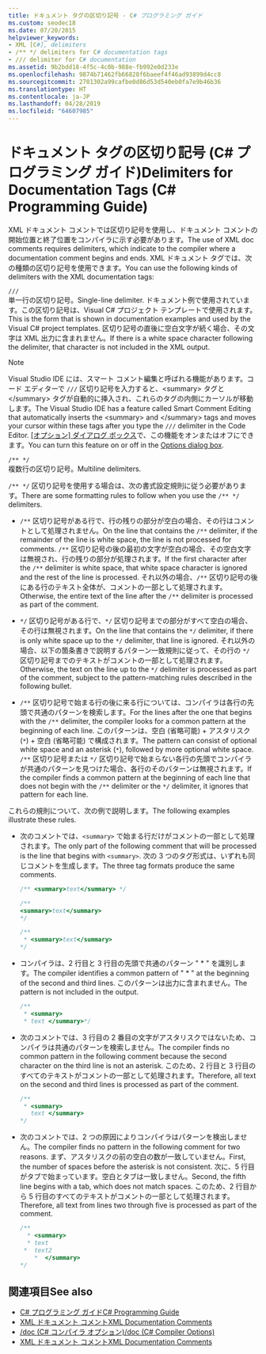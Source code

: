 ```yaml
---
title: ドキュメント タグの区切り記号 - C# プログラミング ガイド
ms.custom: seodec18
ms.date: 07/20/2015
helpviewer_keywords:
- XML [C#], delimiters
- /** */ delimiters for C# documentation tags
- /// delimiter for C# documentation
ms.assetid: 9b2bdd18-4f5c-4c0b-988e-fb992e0d233e
ms.openlocfilehash: 9874b71462fb66828f6baeef4f46ad93899d4cc8
ms.sourcegitcommit: 2701302a99cafbe0d86d53d540eb0fa7e9b46b36
ms.translationtype: HT
ms.contentlocale: ja-JP
ms.lasthandoff: 04/28/2019
ms.locfileid: "64607985"
---
```

# <a name="delimiters-for-documentation-tags-c-programming-guide"></a><span data-ttu-id="04844-102">ドキュメント タグの区切り記号 (C# プログラミング ガイド)</span><span class="sxs-lookup"><span data-stu-id="04844-102">Delimiters for Documentation Tags (C# Programming Guide)</span></span>
<span data-ttu-id="04844-103">XML ドキュメント コメントでは区切り記号を使用し、ドキュメント コメントの開始位置と終了位置をコンパイラに示す必要があります。</span><span class="sxs-lookup"><span data-stu-id="04844-103">The use of XML doc comments requires delimiters, which indicate to the compiler where a documentation comment begins and ends.</span></span> <span data-ttu-id="04844-104">XML ドキュメント タグでは、次の種類の区切り記号を使用できます。</span><span class="sxs-lookup"><span data-stu-id="04844-104">You can use the following kinds of delimiters with the XML documentation tags:</span></span>  
  
 `///`  
 <span data-ttu-id="04844-105">単一行の区切り記号。</span><span class="sxs-lookup"><span data-stu-id="04844-105">Single-line delimiter.</span></span> <span data-ttu-id="04844-106">ドキュメント例で使用されています。この区切り記号は、Visual C# プロジェクト テンプレートで使用されます。</span><span class="sxs-lookup"><span data-stu-id="04844-106">This is the form that is shown in documentation examples and used by the Visual C# project templates.</span></span> <span data-ttu-id="04844-107">区切り記号の直後に空白文字が続く場合、その文字は XML 出力に含まれません。</span><span class="sxs-lookup"><span data-stu-id="04844-107">If there is a white space character following the delimiter, that character is not included in the XML output.</span></span>  
  
> [!NOTE]
>  <span data-ttu-id="04844-108">Visual Studio IDE には、スマート コメント編集と呼ばれる機能があります。コード エディターで `///` 区切り記号を入力すると、\<summary> タグと \</summary> タグが自動的に挿入され、これらのタグの内側にカーソルが移動します。</span><span class="sxs-lookup"><span data-stu-id="04844-108">The Visual Studio IDE has a feature called Smart Comment Editing that automatically inserts the \<summary> and \</summary> tags and moves your cursor within these tags after you type the `///` delimiter in the Code Editor.</span></span> <span data-ttu-id="04844-109">[[オプション] ダイアログ ボックス](/visualstudio/ide/reference/options-text-editor-csharp-advanced)で、この機能をオンまたはオフにできます。</span><span class="sxs-lookup"><span data-stu-id="04844-109">You can turn this feature on or off in the [Options dialog box](/visualstudio/ide/reference/options-text-editor-csharp-advanced).</span></span>  
  
 `/** */`  
 <span data-ttu-id="04844-110">複数行の区切り記号。</span><span class="sxs-lookup"><span data-stu-id="04844-110">Multiline delimiters.</span></span>  
  
 <span data-ttu-id="04844-111">`/** */` 区切り記号を使用する場合は、次の書式設定規則に従う必要があります。</span><span class="sxs-lookup"><span data-stu-id="04844-111">There are some formatting rules to follow when you use the `/** */` delimiters.</span></span>  
  
- <span data-ttu-id="04844-112">`/**` 区切り記号がある行で、行の残りの部分が空白の場合、その行はコメントとして処理されません。</span><span class="sxs-lookup"><span data-stu-id="04844-112">On the line that contains the `/**` delimiter, if the remainder of the line is white space, the line is not processed for comments.</span></span> <span data-ttu-id="04844-113">`/**` 区切り記号の後の最初の文字が空白の場合、その空白文字は無視され、行の残りの部分が処理されます。</span><span class="sxs-lookup"><span data-stu-id="04844-113">If the first character after the `/**` delimiter is white space, that white space character is ignored and the rest of the line is processed.</span></span> <span data-ttu-id="04844-114">それ以外の場合、`/**` 区切り記号の後にある行のテキスト全体が、コメントの一部として処理されます。</span><span class="sxs-lookup"><span data-stu-id="04844-114">Otherwise, the entire text of the line after the `/**` delimiter is processed as part of the comment.</span></span>  
  
- <span data-ttu-id="04844-115">`*/` 区切り記号がある行で、`*/` 区切り記号までの部分がすべて空白の場合、その行は無視されます。</span><span class="sxs-lookup"><span data-stu-id="04844-115">On the line that contains the `*/` delimiter, if there is only white space up to the `*/` delimiter, that line is ignored.</span></span> <span data-ttu-id="04844-116">それ以外の場合、以下の箇条書きで説明するパターン一致規則に従って、その行の `*/` 区切り記号までのテキストがコメントの一部として処理されます。</span><span class="sxs-lookup"><span data-stu-id="04844-116">Otherwise, the text on the line up to the `*/` delimiter is processed as part of the comment, subject to the pattern-matching rules described in the following bullet.</span></span>  
  
- <span data-ttu-id="04844-117">`/**` 区切り記号で始まる行の後に来る行については、コンパイラは各行の先頭で共通のパターンを検索します。</span><span class="sxs-lookup"><span data-stu-id="04844-117">For the lines after the one that begins with the `/**` delimiter, the compiler looks for a common pattern at the beginning of each line.</span></span> <span data-ttu-id="04844-118">このパターンは、空白 (省略可能) + アスタリスク (`*`) + 空白 (省略可能) で構成されます。</span><span class="sxs-lookup"><span data-stu-id="04844-118">The pattern can consist of optional white space and an asterisk (`*`), followed by more optional white space.</span></span> <span data-ttu-id="04844-119">`/**` 区切り記号または `*/` 区切り記号で始まらない各行の先頭でコンパイラが共通のパターンを見つけた場合、各行のそのパターンは無視されます。</span><span class="sxs-lookup"><span data-stu-id="04844-119">If the compiler finds a common pattern at the beginning of each line that does not begin with the `/**` delimiter or the `*/` delimiter, it ignores that pattern for each line.</span></span>  
  
 <span data-ttu-id="04844-120">これらの規則について、次の例で説明します。</span><span class="sxs-lookup"><span data-stu-id="04844-120">The following examples illustrate these rules.</span></span>  
  
- <span data-ttu-id="04844-121">次のコメントでは、`<summary>` で始まる行だけがコメントの一部として処理されます。</span><span class="sxs-lookup"><span data-stu-id="04844-121">The only part of the following comment that will be processed is the line that begins with `<summary>`.</span></span> <span data-ttu-id="04844-122">次の 3 つのタグ形式は、いずれも同じコメントを生成します。</span><span class="sxs-lookup"><span data-stu-id="04844-122">The three tag formats produce the same comments.</span></span>  
  
    ```csharp  
    /** <summary>text</summary> */   
  
    /**   
    <summary>text</summary>   
    */   
  
    /**   
     * <summary>text</summary>   
    */  
    ```  
  
- <span data-ttu-id="04844-123">コンパイラは、2 行目と 3 行目の先頭で共通のパターン " \* " を識別します。</span><span class="sxs-lookup"><span data-stu-id="04844-123">The compiler identifies a common pattern of " \* " at the beginning of the second and third lines.</span></span> <span data-ttu-id="04844-124">このパターンは出力に含まれません。</span><span class="sxs-lookup"><span data-stu-id="04844-124">The pattern is not included in the output.</span></span>  
  
    ```csharp  
    /**   
     * <summary>   
     * text </summary>*/   
    ```  
  
- <span data-ttu-id="04844-125">次のコメントでは、3 行目の 2 番目の文字がアスタリスクではないため、コンパイラは共通のパターンを検索しません。</span><span class="sxs-lookup"><span data-stu-id="04844-125">The compiler finds no common pattern in the following comment because the second character on the third line is not an asterisk.</span></span> <span data-ttu-id="04844-126">このため、2 行目と 3 行目のすべてのテキストがコメントの一部として処理されます。</span><span class="sxs-lookup"><span data-stu-id="04844-126">Therefore, all text on the second and third lines is processed as part of the comment.</span></span>  
  
    ```csharp  
    /**   
     * <summary>   
       text </summary>  
    */   
    ```  
  
- <span data-ttu-id="04844-127">次のコメントでは、2 つの原因によりコンパイラはパターンを検出しません。</span><span class="sxs-lookup"><span data-stu-id="04844-127">The compiler finds no pattern in the following comment for two reasons.</span></span> <span data-ttu-id="04844-128">まず、アスタリスクの前の空白の数が一致していません。</span><span class="sxs-lookup"><span data-stu-id="04844-128">First, the number of spaces before the asterisk is not consistent.</span></span> <span data-ttu-id="04844-129">次に、5 行目がタブで始まっています。空白とタブは一致しません。</span><span class="sxs-lookup"><span data-stu-id="04844-129">Second, the fifth line begins with a tab, which does not match spaces.</span></span> <span data-ttu-id="04844-130">このため、2 行目から 5 行目のすべてのテキストがコメントの一部として処理されます。</span><span class="sxs-lookup"><span data-stu-id="04844-130">Therefore, all text from lines two through five is processed as part of the comment.</span></span>  
  
    ```csharp  
    /**   
      * <summary>   
      * text   
     *  text2   
        *  </summary>   
    */   
    ```  
  
## <a name="see-also"></a><span data-ttu-id="04844-131">関連項目</span><span class="sxs-lookup"><span data-stu-id="04844-131">See also</span></span>

- [<span data-ttu-id="04844-132">C# プログラミング ガイド</span><span class="sxs-lookup"><span data-stu-id="04844-132">C# Programming Guide</span></span>](../../../csharp/programming-guide/index.md)
- [<span data-ttu-id="04844-133">XML ドキュメント コメント</span><span class="sxs-lookup"><span data-stu-id="04844-133">XML Documentation Comments</span></span>](../../../csharp/programming-guide/xmldoc/xml-documentation-comments.md)
- [<span data-ttu-id="04844-134">/doc (C# コンパイラ オプション)</span><span class="sxs-lookup"><span data-stu-id="04844-134">/doc (C# Compiler Options)</span></span>](../../../csharp/language-reference/compiler-options/doc-compiler-option.md)
- [<span data-ttu-id="04844-135">XML ドキュメント コメント</span><span class="sxs-lookup"><span data-stu-id="04844-135">XML Documentation Comments</span></span>](../../../csharp/programming-guide/xmldoc/xml-documentation-comments.md)
